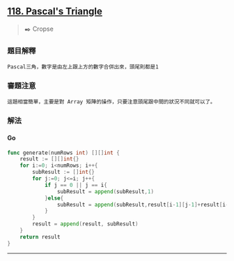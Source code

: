 ## [118. Pascal's Triangle](https://leetcode.com/problems/pascals-triangle/submissions/)
> :black_nib: Cropse
### 題目解釋
    Pascal三角，數字是由左上跟上方的數字合併出來，頭尾則都是1
### 審題注意
    這題相當簡單，主要是對 Array 矩陣的操作，只要注意頭尾跟中間的狀況不同就可以了。
### 解法
#### Go
```go
func generate(numRows int) [][]int {
    result := [][]int{}
    for i:=0; i<numRows; i++{
        subResult := []int{}
        for j:=0; j<=i; j++{
            if j == 0 || j == i{
                subResult = append(subResult,1)    
            }else{
                subResult = append(subResult,result[i-1][j-1]+result[i-1][j])
            }
        }
        result = append(result, subResult)
    }
    return result
}
```
---
